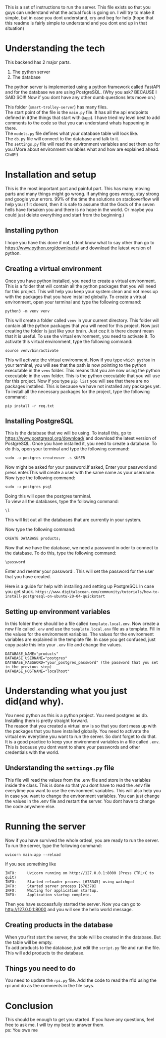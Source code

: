 This is a set of instructions to run the server. This file exists so that you guys can understand what the actual fuck is going on. I will try to make it simple, but in case you dont understand, cry and beg for help (hope that this readme is fairly simple to understand and you dont end up in that situation)

# Understanding the tech

This backend has 2 major parts. <br>
<ol>
 <li> The python server
 <li> The database
</ol>

The python server is implemented using a python framework called FastAPI and for the database we are using PostgreSQL. (Why you ask? BECAUSE I SAID SO!!! Now if you dont have any other dumb questions lets move on.)

This folder (`smart-trolley-server`) has many files.<br> 
The start point of the file is the `main.py` file. It has all the api endpoints defined in it(the things that start with `@app`). I have tried my level best to add comments to the code so that you can understand whats happening in there. <br>
The `models.py` file defines what your database table will look like.<br>
The `db.py` file will connect to the database and talk to it. <br>
The `settings.py` file will read the environment variables and set them up for you.(More about environment variables what and how are explained ahead. Chill!!) <br>


# Installation and setup

This is the most important part and painful part. This has many moving parts and many things might go wrong. If anything goes wrong, stay strong and google your errors. 99% of the time the solutions on stackoverflow will help you (if it doesnt, then it is safe to assume that the Gods of the seven hells have forsaken you and there is no hope in the world. Or maybe you could just delete everything and start from the beginning.)

## Installing python
I hope you have this done if not, I dont know what to say other than go to https://www.python.org/downloads/ and download the latest version of python.

## Creating a virtual environment
Once you have python installed, you need to create a virtual environment. This is a folder that will contain all the python packages that you will need for this project. This will help you keep your system clean and not mess up with the packages that you have installed globally. To create a virtual environment, open your terminal and type the following command:
```
python3 -m venv venv
```
This will create a folder called `venv` in your current directory. This folder will contain all the python packages that you will need for this project. Now just creating the folder is just like your brain. Just coz it is there doesnt mean that it is useful. To use the virtual environment, you need to activate it. To activate this virtual environment, type the following command:
```
source venv/bin/activate
```
This will activate the virtual environment. Now if you type `which python` in your terminal, you will see that the path is now pointing to the python executable in the `venv` folder. This means that you are now using the python executable in the `venv` folder. This is the python executable that you will use for this project. Now if you type `pip list` you will see that there are no packages installed. This is because we have not installed any packages yet. To install all the necessary packages for the project, type the following command:
```
pip install -r req.txt
```

## Installing PostgreSQL

This is the database that we will be using. To install this, go to https://www.postgresql.org/download/ and download the latest version of PostgreSQL. Once you have installed it, you need to create a database. To do this, open your terminal and type the following command:
```
sudo -u postgres createuser -s $USER 
```
Now might be asked for your password.If asked, Enter your password and press enter.This will create a user with the same name as your username. Now type the following command:
```
sudo -u postgres psql
```
Doing this will open the postgres terminal.<br>
To view all the databases, type the following command:
```
\l
```
This will list out all the databases that are currently in your system.

Now type the following command:
```
CREATE DATABASE products;
```
Now that we have the database, we need a password in oder to connect to the database. To do this, type the following command:
```
\password
```
Enter and reenter your password . This will set the password for the user that you have created.


Here is a guide for help with installing and setting up PostgreSQL In case you get stuck.
`https://www.digitalocean.com/community/tutorials/how-to-install-postgresql-on-ubuntu-20-04-quickstart`<br>

## Setting up environment variables

In this folder there should be a file called `template.local.env`. Now create a new file called `.env` and use the `template.local.env` file as a template. Fill in the values for the environment variables. The values for the environment variables are explained in the template file. In case you get confused, just copy paste this into your `.env` file and change the values.
```
DATABASE_NAME="products"
DATABASE_USERNAME="postgres"
DATABASE_PASSWORD="your_postgres_password" (the password that you set in the previous step)
DATABASE_HOSTNAME="localhost"
```

# Understanding what you just did(and why).

You need python as this is a python project. You need postgres as db. Installing them is pretty straight forward.<br>
The reason that you created a virtual env is so that you dont mess up with the packages that you have installed globally. You need to activate the virtual env everytime you want to run the server. So dont forget to do that.<br>
It is a good practice to keep your environment variables in a file called `.env`. This is because you dont want to share your passwords and other credentials with the world.<br>

## Understanding the `settings.py` file
This file will read the values from the .env file and store in the variables inside the class. This is done so that you dont have to read the .env file everytime you want to use the environment variables. This will also help you in case you want to change the environment variables. You can just change the values in the .env file and restart the server. You dont have to change the code anywhere else.

# Running the server
Now if you have survived the whole ordeal, you are ready to run the server. To run the server, type the following command:
```
uvicorn main:app --reload
```
If you see something like 
```
INFO:     Uvicorn running on http://127.0.0.1:8000 (Press CTRL+C to quit)
INFO:     Started reloader process [678345] using watchgod
INFO:     Started server process [678378]
INFO:     Waiting for application startup.
INFO:     Application startup complete.
```
Then you have successfully started the server. Now you can go to http://127.0.0.1:8000 and you will see the hello world message.

## Creating products in the database
When you first start the server, the table will be created in the database. But the table will be empty. <br>
To add products to the database, just edit the `script.py` file and run the file. This will add products to the database. <br>

## Things you need to do
You need to update the `rpi.py` file. Add the code to read the rfid using the rpi and do as the comments in the file says. <br>

# Conclusion
This should be enough to get you started. If you have any questions, feel free to ask me. I will try my best to answer them. <br>
ps: You owe me 



